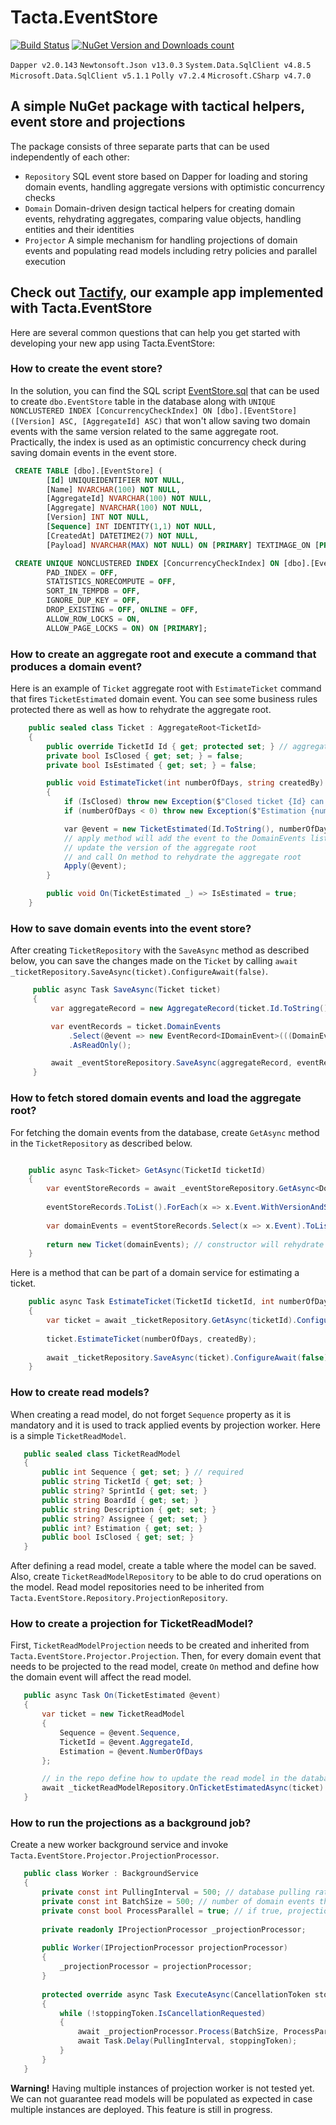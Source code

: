 # Tacta.EventStore

[![Build Status](https://app.travis-ci.com/tacta-io/Tacta.EventStore.svg?branch=main)](https://app.travis-ci.com/tacta-io/Tacta.EventStore) [![NuGet Version and Downloads count](https://buildstats.info/nuget/Tacta.EventStore)](https://www.nuget.org/packages/Tacta.EventStore)

 ``` Dapper v2.0.143 ``` ``` Newtonsoft.Json v13.0.3 ``` ``` System.Data.SqlClient v4.8.5 ``` ``` Microsoft.Data.SqlClient v5.1.1 ``` ``` Polly v7.2.4 ``` ``` Microsoft.CSharp v4.7.0 ``` 

 ## A simple NuGet package with tactical helpers, event store and projections
 
The package consists of three separate parts that can be used independently of each other:
- ``` Repository ``` SQL event store based on Dapper for loading and storing domain events, handling aggregate versions with optimistic concurrency checks
- ``` Domain ``` Domain-driven design tactical helpers for creating domain events, rehydrating aggregates, comparing value objects, handling entities and their identities
- ``` Projector ``` A simple mechanism for handling projections of domain events and populating read models including retry policies and parallel execution

 ## Check out [Tactify](https://github.com/tacta-io/Tactify), our example app implemented with Tacta.EventStore

Here are several common questions that can help you get started with developing your new app using Tacta.EventStore:

### How to create the event store?

In the solution, you can find the SQL script [EventStore.sql](https://github.com/tacta-io/Tacta.EventStore/blob/main/EventStore.sql) that can be used to create ``` dbo.EventStore ``` table in the database along with ``` UNIQUE NONCLUSTERED INDEX [ConcurrencyCheckIndex] ON [dbo].[EventStore] ([Version] ASC, [AggregateId] ASC) ``` that won't allow saving two domain events with the same version related to the same aggregate root. Practically, the index is used as an optimistic concurrency check during saving domain events in the event store.

```SQL
 CREATE TABLE [dbo].[EventStore] (
        [Id] UNIQUEIDENTIFIER NOT NULL,
        [Name] NVARCHAR(100) NOT NULL,
        [AggregateId] NVARCHAR(100) NOT NULL,
        [Aggregate] NVARCHAR(100) NOT NULL,
        [Version] INT NOT NULL,
        [Sequence] INT IDENTITY(1,1) NOT NULL,
        [CreatedAt] DATETIME2(7) NOT NULL,
        [Payload] NVARCHAR(MAX) NOT NULL) ON [PRIMARY] TEXTIMAGE_ON [PRIMARY];

 CREATE UNIQUE NONCLUSTERED INDEX [ConcurrencyCheckIndex] ON [dbo].[EventStore] ([Version] ASC, [AggregateId] ASC) WITH (
        PAD_INDEX = OFF,
        STATISTICS_NORECOMPUTE = OFF,
        SORT_IN_TEMPDB = OFF,
        IGNORE_DUP_KEY = OFF,
        DROP_EXISTING = OFF, ONLINE = OFF,
        ALLOW_ROW_LOCKS = ON,
        ALLOW_PAGE_LOCKS = ON) ON [PRIMARY];
```


### How to create an aggregate root and execute a command that produces a domain event?

Here is an example of ``` Ticket ``` aggregate root with ``` EstimateTicket ``` command that fires ``` TicketEstimated ``` domain event. You can see some business rules protected there as well as how to rehydrate the aggregate root.

```c#
    public sealed class Ticket : AggregateRoot<TicketId> 
    {
        public override TicketId Id { get; protected set; } // aggregate root identity
        private bool IsClosed { get; set; } = false;
        private bool IsEstimated { get; set; } = false;

        public void EstimateTicket(int numberOfDays, string createdBy) // estimate ticket command
        {
            if (IsClosed) throw new Exception($"Closed ticket {Id} can not be changed.");
            if (numberOfDays < 0) throw new Exception($"Estimation {numberOfDays} in not valid.");

            var @event = new TicketEstimated(Id.ToString(), numberOfDays, createdBy);
            // apply method will add the event to the DomainEvents list
            // update the version of the aggregate root
            // and call On method to rehydrate the aggregate root
            Apply(@event);
        }

        public void On(TicketEstimated _) => IsEstimated = true;
    }
```


### How to save domain events into the event store?

After creating ``` TicketRepository ``` with the ``` SaveAsync ``` method as described below, you can save the changes made on the ``` Ticket ```  by calling ``` await _ticketRepository.SaveAsync(ticket).ConfigureAwait(false) ```.

```c#
     public async Task SaveAsync(Ticket ticket)
     {
         var aggregateRecord = new AggregateRecord(ticket.Id.ToString(), ticket.GetType().Name, ticket.Version);

         var eventRecords = ticket.DomainEvents
             .Select(@event => new EventRecord<IDomainEvent>(((DomainEvent)@event).Id, @event.CreatedAt, @event)).ToList()
             .AsReadOnly();

         await _eventStoreRepository.SaveAsync(aggregateRecord, eventRecords).ConfigureAwait(false);
     }
```


### How to fetch stored domain events and load the aggregate root?

For fetching the domain events from the database, create ``` GetAsync ``` method in the ``` TicketRepository ``` as described below. 

```c#

    public async Task<Ticket> GetAsync(TicketId ticketId)
    {
        var eventStoreRecords = await _eventStoreRepository.GetAsync<DomainEvent>(ticketId.ToString()).ConfigureAwait(false);
   
        eventStoreRecords.ToList().ForEach(x => x.Event.WithVersionAndSequence(x.Version, x.Sequence));
   
        var domainEvents = eventStoreRecords.Select(x => x.Event).ToList().AsReadOnly();
   
        return new Ticket(domainEvents); // constructor will rehydrate the aggregate root
    }      
```

Here is a method that can be part of a domain service for estimating a ticket.
```c#
    public async Task EstimateTicket(TicketId ticketId, int numberOfDays, string createdBy)
    {
        var ticket = await _ticketRepository.GetAsync(ticketId).ConfigureAwait(false);
 
        ticket.EstimateTicket(numberOfDays, createdBy);
 
        await _ticketRepository.SaveAsync(ticket).ConfigureAwait(false);
    }
```

### How to create read models?

When creating a read model, do not forget ``` Sequence ``` property as it is mandatory and it is used to track applied events by projection worker. Here is a simple ``` TicketReadModel ```.

```c#
   public sealed class TicketReadModel
   {
       public int Sequence { get; set; } // required
       public string TicketId { get; set; }
       public string? SprintId { get; set; }
       public string BoardId { get; set; }
       public string Description { get; set; }
       public string? Assignee { get; set; }
       public int? Estimation { get; set; }
       public bool IsClosed { get; set; }
   }
```

After defining a read model, create a table where the model can be saved. Also, create ``` TicketReadModelRepository ``` to be able to do crud operations on the model. Read model repositories need to be inherited from ``` Tacta.EventStore.Repository.ProjectionRepository ```.

### How to create a projection for TicketReadModel?

First, ``` TicketReadModelProjection ``` needs to be created and inherited from ``` Tacta.EventStore.Projector.Projection ```. Then, for every domain event that needs to be projected to the read model, create ``` On ``` method and define how the domain event will affect the read model.

```c#
   public async Task On(TicketEstimated @event)
   {
       var ticket = new TicketReadModel
       {
           Sequence = @event.Sequence,
           TicketId = @event.AggregateId,
           Estimation = @event.NumberOfDays
       };

       // in the repo define how to update the read model in the database with information from the domain event we react to
       await _ticketReadModelRepository.OnTicketEstimatedAsync(ticket).ConfigureAwait(false);
   }
```


### How to run the projections as a background job?

Create a new worker background service and invoke ``` Tacta.EventStore.Projector.ProjectionProcessor ```. 

```c#
   public class Worker : BackgroundService
   {
       private const int PullingInterval = 500; // database pulling rate
       private const int BatchSize = 500; // number of domain events that will be pulled in batch
       private const bool ProcessParallel = true; // if true, projections will be handled in parallel
  
       private readonly IProjectionProcessor _projectionProcessor;
  
       public Worker(IProjectionProcessor projectionProcessor)
       {
           _projectionProcessor = projectionProcessor;
       }
  
       protected override async Task ExecuteAsync(CancellationToken stoppingToken)
       {
           while (!stoppingToken.IsCancellationRequested)
           {
               await _projectionProcessor.Process(BatchSize, ProcessParallel).ConfigureAwait(false);
               await Task.Delay(PullingInterval, stoppingToken);               
           }
       }
   }
```

**Warning!** Having multiple instances of projection worker is not tested yet. We can not guarantee read models will be populated as expected in case multiple instances are deployed. This feature is still in progress.





